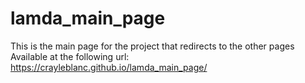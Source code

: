 # lamda_main_page
This is the main page for the project that redirects to the other pages<br/>
Available at the following url: https://crayleblanc.github.io/lamda_main_page/
